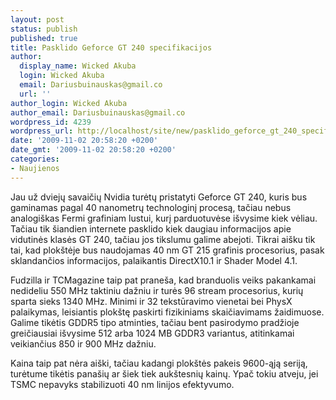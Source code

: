 ```yaml
---
layout: post
status: publish
published: true
title: Pasklido Geforce GT 240 specifikacijos
author:
  display_name: Wicked Akuba
  login: Wicked Akuba
  email: Dariusbuinauskas@gmail.co
  url: ''
author_login: Wicked Akuba
author_email: Dariusbuinauskas@gmail.co
wordpress_id: 4239
wordpress_url: http://localhost/site/new/pasklido_geforce_gt_240_specifikacijos/
date: '2009-11-02 20:58:20 +0200'
date_gmt: '2009-11-02 20:58:20 +0200'
categories:
- Naujienos
---
```

<p>Jau už dviejų savaičių Nvidia turėtų pristatyti Geforce GT 240, kuris bus gaminamas pagal 40 nanometrų technologinį procesą, tačiau nebus analogiškas Fermi grafiniam lustui, kurį parduotuvėse išvysime kiek vėliau. Tačiau tik šiandien internete pasklido kiek daugiau informacijos apie vidutinės klasės GT 240, tačiau jos tikslumu galime abejoti. Tikrai aišku tik tai, kad plokštėje bus naudojamas 40 nm GT 215 grafinis procesorius, pasak sklandančios informacijos, palaikantis DirectX10.1 ir Shader Model 4.1.</p>
<p>Fudzilla ir TCMagazine taip pat praneša, kad branduolis veiks pakankamai nedideliu 550 MHz taktiniu dažniu ir turės 96 stream procesorius, kurių sparta sieks 1340 MHz. Minimi ir 32 tekstūravimo vienetai bei PhysX palaikymas, leisiantis plokštę paskirti fizikiniams skaičiavimams žaidimuose. Galime tikėtis GDDR5 tipo atminties, tačiau bent pasirodymo pradžioje greičiausiai išvysime 512 arba 1024 MB GDDR3 variantus, atitinkamai veikiančius 850 ir 900 MHz dažniu. </p>
<p>Kaina taip pat nėra aiški, tačiau kadangi plokštės pakeis 9600-ąją seriją, turėtume tikėtis panašių ar šiek tiek aukštesnių kainų. Ypač tokiu atveju, jei TSMC nepavyks stabilizuoti 40 nm linijos efektyvumo.<br /></p>
